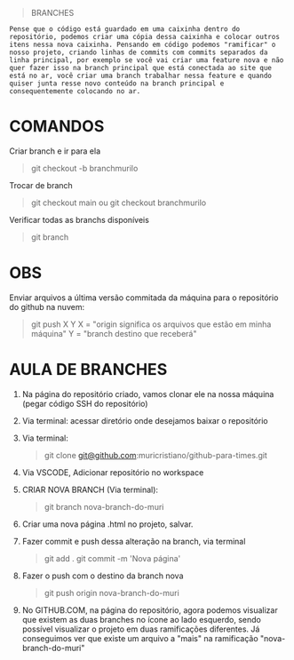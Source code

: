 > BRANCHES

    Pense que o código está guardado em uma caixinha dentro do repositório, podemos criar uma cópia dessa caixinha e colocar outros itens nessa nova caixinha. Pensando em código podemos "ramificar" o nosso projeto, criando linhas de commits com commits separados da linha principal, por exemplo se você vai criar uma feature nova e não quer fazer isso na branch principal que está conectada ao site que está no ar, você criar uma branch trabalhar nessa feature e quando quiser junta resse novo conteúdo na branch principal e consequentemente colocando no ar.

# COMANDOS
Criar branch e ir para ela
> git checkout -b branchmurilo

Trocar de branch
> git checkout main
ou
> git checkout branchmurilo

Verificar todas as branchs disponíveis
> git branch

# OBS
Enviar arquivos a última versão commitada da máquina para o repositório do github na nuvem:
> git push X Y
X = "origin significa os arquivos que estão em minha máquina"
Y = "branch destino que receberá"


# AULA DE BRANCHES


1. Na página do repositório criado, vamos clonar ele na nossa máquina (pegar código SSH do repositório)

2. Via terminal:
    acessar diretório onde desejamos baixar o repositório

3. Via terminal:
    > git clone git@github.com:muricristiano/github-para-times.git

4. Via VSCODE, Adicionar repositório no workspace 

5. CRIAR NOVA BRANCH (Via terminal):
    > git branch nova-branch-do-muri

6. Criar uma nova página .html no projeto, salvar.

7. Fazer commit e push dessa alteração na branch, via terminal
    > git add .
    > git commit -m 'Nova página'

8. Fazer o push com o destino da branch nova
    > git push origin nova-branch-do-muri
    
9. No GITHUB.COM, na página do repositório, agora podemos visualizar que existem as duas branches no ícone ao lado esquerdo, sendo possível visualizar o projeto em duas ramificações diferentes. Já conseguimos ver que existe um arquivo a "mais" na ramificação "nova-branch-do-muri"
